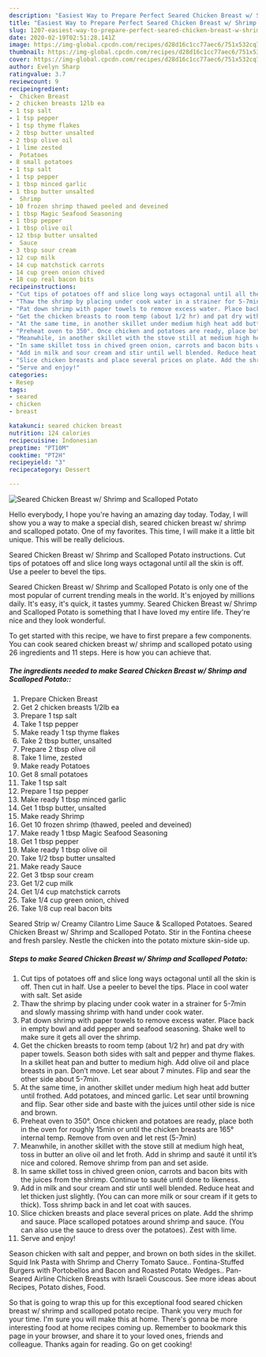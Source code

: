 ```yaml
---
description: "Easiest Way to Prepare Perfect Seared Chicken Breast w/ Shrimp and Scalloped Potato"
title: "Easiest Way to Prepare Perfect Seared Chicken Breast w/ Shrimp and Scalloped Potato"
slug: 1207-easiest-way-to-prepare-perfect-seared-chicken-breast-w-shrimp-and-scalloped-potato
date: 2020-02-19T02:51:28.141Z
image: https://img-global.cpcdn.com/recipes/d28d16c1cc77aec6/751x532cq70/seared-chicken-breast-w-shrimp-and-scalloped-potato-recipe-main-photo.jpg
thumbnail: https://img-global.cpcdn.com/recipes/d28d16c1cc77aec6/751x532cq70/seared-chicken-breast-w-shrimp-and-scalloped-potato-recipe-main-photo.jpg
cover: https://img-global.cpcdn.com/recipes/d28d16c1cc77aec6/751x532cq70/seared-chicken-breast-w-shrimp-and-scalloped-potato-recipe-main-photo.jpg
author: Evelyn Sharp
ratingvalue: 3.7
reviewcount: 9
recipeingredient:
-  Chicken Breast
- 2 chicken breasts 12lb ea
- 1 tsp salt
- 1 tsp pepper
- 1 tsp thyme flakes
- 2 tbsp butter unsalted
- 2 tbsp olive oil
- 1 lime zested
-  Potatoes
- 8 small potatoes
- 1 tsp salt
- 1 tsp pepper
- 1 tbsp minced garlic
- 1 tbsp butter unsalted
-  Shrimp
- 10 frozen shrimp thawed peeled and deveined
- 1 tbsp Magic Seafood Seasoning
- 1 tbsp pepper
- 1 tbsp olive oil
- 12 tbsp butter unsalted
-  Sauce
- 3 tbsp sour cream
- 12 cup milk
- 14 cup matchstick carrots
- 14 cup green onion chived
- 18 cup real bacon bits
recipeinstructions:
- "Cut tips of potatoes off and slice long ways octagonal until all the skin is off. Then cut in half. Use a peeler to bevel the tips. Place in cool water with salt. Set aside"
- "Thaw the shrimp by placing under cook water in a strainer for 5-7min and slowly massing shrimp with hand under cook water."
- "Pat down shrimp with paper towels to remove excess water. Place back in empty bowl and add pepper and seafood seasoning. Shake well to make sure it gets all over the shrimp."
- "Get the chicken breasts to room temp (about 1/2 hr) and pat dry with paper towels. Season both sides with salt and pepper and thyme flakes. In a skillet heat pan and butter to medium high. Add olive oil and place breasts in pan. Don’t move. Let sear about 7 minutes. Flip and sear the other side about 5-7min."
- "At the same time, in another skillet under medium high heat add butter until frothed. Add potatoes, and minced garlic. Let sear until browning and flip. Sear other side and baste with the juices until other side is nice and brown."
- "Preheat oven to 350°. Once chicken and potatoes are ready, place both in the oven for roughly 15min or until the chicken breasts are 165° internal temp. Remove from oven and let rest (5-7min)"
- "Meanwhile, in another skillet with the stove still at medium high heat, toss in butter an olive oil and let froth. Add in shrimp and sauté it until it’s nice and colored. Remove shrimp from pan and set aside."
- "In same skillet toss in chived green onion, carrots and bacon bits with the juices from the shrimp. Continue to sauté until done to likeness."
- "Add in milk and sour cream and stir until well blended. Reduce heat and let thicken just slightly. (You can can more milk or sour cream if it gets to thick). Toss shrimp back in and let coat with sauces."
- "Slice chicken breasts and place several prices on plate. Add the shrimp and sauce. Place scalloped potatoes around shrimp and sauce. (You can also use the sauce to dress over the potatoes). Zest with lime."
- "Serve and enjoy!"
categories:
- Resep
tags:
- seared
- chicken
- breast

katakunci: seared chicken breast
nutrition: 124 calories
recipecuisine: Indonesian
preptime: "PT10M"
cooktime: "PT2H"
recipeyield: "3"
recipecategory: Dessert

---
```



![Seared Chicken Breast w/ Shrimp and Scalloped Potato](https://img-global.cpcdn.com/recipes/d28d16c1cc77aec6/751x532cq70/seared-chicken-breast-w-shrimp-and-scalloped-potato-recipe-main-photo.jpg)

Hello everybody, I hope you're having an amazing day today. Today, I will show you a way to make a special dish, seared chicken breast w/ shrimp and scalloped potato. One of my favorites. This time, I will make it a little bit unique. This will be really delicious.

Seared Chicken Breast w/ Shrimp and Scalloped Potato instructions. Cut tips of potatoes off and slice long ways octagonal until all the skin is off. Use a peeler to bevel the tips.

Seared Chicken Breast w/ Shrimp and Scalloped Potato is only one of the most popular of current trending meals in the world. It's enjoyed by millions daily. It's easy, it's quick, it tastes yummy. Seared Chicken Breast w/ Shrimp and Scalloped Potato is something that I have loved my entire life. They're nice and they look wonderful.


To get started with this recipe, we have to first prepare a few components. You can cook seared chicken breast w/ shrimp and scalloped potato using 26 ingredients and 11 steps. Here is how you can achieve that.

##### The ingredients needed to make Seared Chicken Breast w/ Shrimp and Scalloped Potato::

1. Prepare  Chicken Breast
1. Get 2 chicken breasts 1/2lb ea
1. Prepare 1 tsp salt
1. Take 1 tsp pepper
1. Make ready 1 tsp thyme flakes
1. Take 2 tbsp butter, unsalted
1. Prepare 2 tbsp olive oil
1. Take 1 lime, zested
1. Make ready  Potatoes
1. Get 8 small potatoes
1. Take 1 tsp salt
1. Prepare 1 tsp pepper
1. Make ready 1 tbsp minced garlic
1. Get 1 tbsp butter, unsalted
1. Make ready  Shrimp
1. Get 10 frozen shrimp (thawed, peeled and deveined)
1. Make ready 1 tbsp Magic Seafood Seasoning
1. Get 1 tbsp pepper
1. Make ready 1 tbsp olive oil
1. Take 1/2 tbsp butter unsalted
1. Make ready  Sauce
1. Get 3 tbsp sour cream
1. Get 1/2 cup milk
1. Get 1/4 cup matchstick carrots
1. Take 1/4 cup green onion, chived
1. Take 1/8 cup real bacon bits


Seared Strip w/ Creamy Cilantro Lime Sauce &amp; Scalloped Potatoes. Seared Chicken Breast w/ Shrimp and Scalloped Potato. Stir in the Fontina cheese and fresh parsley. Nestle the chicken into the potato mixture skin-side up. 

##### Steps to make Seared Chicken Breast w/ Shrimp and Scalloped Potato:

1. Cut tips of potatoes off and slice long ways octagonal until all the skin is off. Then cut in half. Use a peeler to bevel the tips. Place in cool water with salt. Set aside
1. Thaw the shrimp by placing under cook water in a strainer for 5-7min and slowly massing shrimp with hand under cook water.
1. Pat down shrimp with paper towels to remove excess water. Place back in empty bowl and add pepper and seafood seasoning. Shake well to make sure it gets all over the shrimp.
1. Get the chicken breasts to room temp (about 1/2 hr) and pat dry with paper towels. Season both sides with salt and pepper and thyme flakes. In a skillet heat pan and butter to medium high. Add olive oil and place breasts in pan. Don’t move. Let sear about 7 minutes. Flip and sear the other side about 5-7min.
1. At the same time, in another skillet under medium high heat add butter until frothed. Add potatoes, and minced garlic. Let sear until browning and flip. Sear other side and baste with the juices until other side is nice and brown.
1. Preheat oven to 350°. Once chicken and potatoes are ready, place both in the oven for roughly 15min or until the chicken breasts are 165° internal temp. Remove from oven and let rest (5-7min)
1. Meanwhile, in another skillet with the stove still at medium high heat, toss in butter an olive oil and let froth. Add in shrimp and sauté it until it’s nice and colored. Remove shrimp from pan and set aside.
1. In same skillet toss in chived green onion, carrots and bacon bits with the juices from the shrimp. Continue to sauté until done to likeness.
1. Add in milk and sour cream and stir until well blended. Reduce heat and let thicken just slightly. (You can can more milk or sour cream if it gets to thick). Toss shrimp back in and let coat with sauces.
1. Slice chicken breasts and place several prices on plate. Add the shrimp and sauce. Place scalloped potatoes around shrimp and sauce. (You can also use the sauce to dress over the potatoes). Zest with lime.
1. Serve and enjoy!


Season chicken with salt and pepper, and brown on both sides in the skillet. Squid Ink Pasta with Shrimp and Cherry Tomato Sauce.. Fontina-Stuffed Burgers with Portobellos and Bacon and Roasted Potato Wedges.. Pan-Seared Airline Chicken Breasts with Israeli Couscous. See more ideas about Recipes, Potato dishes, Food. 

So that is going to wrap this up for this exceptional food seared chicken breast w/ shrimp and scalloped potato recipe. Thank you very much for your time. I'm sure you will make this at home. There's gonna be more interesting food at home recipes coming up. Remember to bookmark this page in your browser, and share it to your loved ones, friends and colleague. Thanks again for reading. Go on get cooking!
